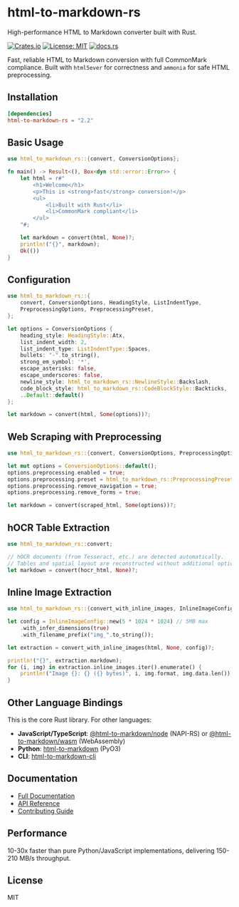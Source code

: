 # html-to-markdown-rs

High-performance HTML to Markdown converter built with Rust.

[![Crates.io](https://img.shields.io/crates/v/html-to-markdown-rs.svg)](https://crates.io/crates/html-to-markdown-rs)
[![License: MIT](https://img.shields.io/badge/License-MIT-yellow.svg)](https://github.com/Goldziher/html-to-markdown/blob/main/LICENSE)
[![docs.rs](https://docs.rs/html-to-markdown-rs/badge.svg)](https://docs.rs/html-to-markdown-rs)

Fast, reliable HTML to Markdown conversion with full CommonMark compliance. Built with `html5ever` for correctness and `ammonia` for safe HTML preprocessing.

## Installation

```toml
[dependencies]
html-to-markdown-rs = "2.2"
```

## Basic Usage

```rust
use html_to_markdown_rs::{convert, ConversionOptions};

fn main() -> Result<(), Box<dyn std::error::Error>> {
    let html = r#"
        <h1>Welcome</h1>
        <p>This is <strong>fast</strong> conversion!</p>
        <ul>
            <li>Built with Rust</li>
            <li>CommonMark compliant</li>
        </ul>
    "#;

    let markdown = convert(html, None)?;
    println!("{}", markdown);
    Ok(())
}
```

## Configuration

```rust
use html_to_markdown_rs::{
    convert, ConversionOptions, HeadingStyle, ListIndentType,
    PreprocessingOptions, PreprocessingPreset,
};

let options = ConversionOptions {
    heading_style: HeadingStyle::Atx,
    list_indent_width: 2,
    list_indent_type: ListIndentType::Spaces,
    bullets: "-".to_string(),
    strong_em_symbol: '*',
    escape_asterisks: false,
    escape_underscores: false,
    newline_style: html_to_markdown_rs::NewlineStyle::Backslash,
    code_block_style: html_to_markdown_rs::CodeBlockStyle::Backticks,
    ..Default::default()
};

let markdown = convert(html, Some(options))?;
```

## Web Scraping with Preprocessing

```rust
use html_to_markdown_rs::{convert, ConversionOptions, PreprocessingOptions};

let mut options = ConversionOptions::default();
options.preprocessing.enabled = true;
options.preprocessing.preset = html_to_markdown_rs::PreprocessingPreset::Aggressive;
options.preprocessing.remove_navigation = true;
options.preprocessing.remove_forms = true;

let markdown = convert(scraped_html, Some(options))?;
```

## hOCR Table Extraction

```rust
use html_to_markdown_rs::convert;

// hOCR documents (from Tesseract, etc.) are detected automatically.
// Tables and spatial layout are reconstructed without additional options.
let markdown = convert(hocr_html, None)?;
```

## Inline Image Extraction

```rust
use html_to_markdown_rs::{convert_with_inline_images, InlineImageConfig};

let config = InlineImageConfig::new(5 * 1024 * 1024) // 5MB max
    .with_infer_dimensions(true)
    .with_filename_prefix("img_".to_string());

let extraction = convert_with_inline_images(html, None, config)?;

println!("{}", extraction.markdown);
for (i, img) in extraction.inline_images.iter().enumerate() {
    println!("Image {}: {} ({} bytes)", i, img.format, img.data.len());
}
```

## Other Language Bindings

This is the core Rust library. For other languages:

- **JavaScript/TypeScript**: [@html-to-markdown/node](https://github.com/Goldziher/html-to-markdown/tree/main/crates/html-to-markdown-node) (NAPI-RS) or [@html-to-markdown/wasm](https://github.com/Goldziher/html-to-markdown/tree/main/crates/html-to-markdown-wasm) (WebAssembly)
- **Python**: [html-to-markdown](https://github.com/Goldziher/html-to-markdown/tree/main/crates/html-to-markdown-py) (PyO3)
- **CLI**: [html-to-markdown-cli](https://github.com/Goldziher/html-to-markdown/tree/main/crates/html-to-markdown-cli)

## Documentation

- [Full Documentation](https://github.com/Goldziher/html-to-markdown/blob/main/README.md)
- [API Reference](https://docs.rs/html-to-markdown-rs)
- [Contributing Guide](https://github.com/Goldziher/html-to-markdown/blob/main/CONTRIBUTING.md)

## Performance

10-30x faster than pure Python/JavaScript implementations, delivering 150-210 MB/s throughput.

## License

MIT
